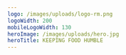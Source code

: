 ```yaml
---
logo: /images/uploads/logo-rm.png
logoWidth: 200
mobileLogoWidth: 130
heroImage: /images/uploads/hero.jpg
heroTitle: KEEPING FOOD HUMBLE
---
```

